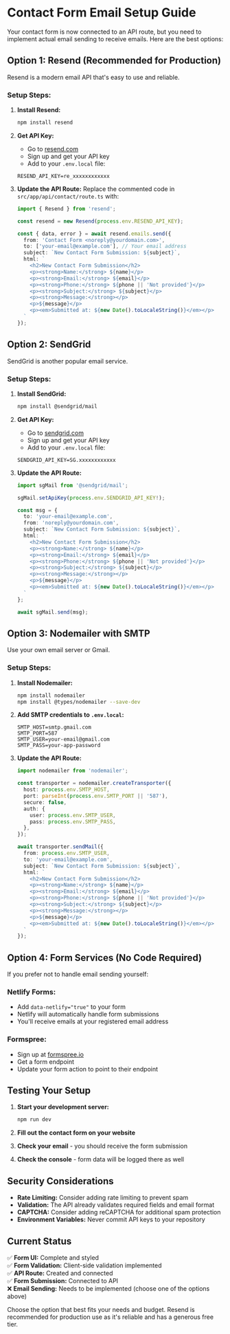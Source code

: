 # Contact Form Email Setup Guide

Your contact form is now connected to an API route, but you need to implement actual email sending to receive emails. Here are the best options:

## Option 1: Resend (Recommended for Production)

Resend is a modern email API that's easy to use and reliable.

### Setup Steps:

1. **Install Resend:**
   ```bash
   npm install resend
   ```

2. **Get API Key:**
   - Go to [resend.com](https://resend.com)
   - Sign up and get your API key
   - Add to your `.env.local` file:
   ```
   RESEND_API_KEY=re_xxxxxxxxxxxx
   ```

3. **Update the API Route:**
   Replace the commented code in `src/app/api/contact/route.ts` with:
   ```typescript
   import { Resend } from 'resend';
   
   const resend = new Resend(process.env.RESEND_API_KEY);
   
   const { data, error } = await resend.emails.send({
     from: 'Contact Form <noreply@yourdomain.com>',
     to: ['your-email@example.com'], // Your email address
     subject: `New Contact Form Submission: ${subject}`,
     html: `
       <h2>New Contact Form Submission</h2>
       <p><strong>Name:</strong> ${name}</p>
       <p><strong>Email:</strong> ${email}</p>
       <p><strong>Phone:</strong> ${phone || 'Not provided'}</p>
       <p><strong>Subject:</strong> ${subject}</p>
       <p><strong>Message:</strong></p>
       <p>${message}</p>
       <p><em>Submitted at: ${new Date().toLocaleString()}</em></p>
     `
   });
   ```

## Option 2: SendGrid

SendGrid is another popular email service.

### Setup Steps:

1. **Install SendGrid:**
   ```bash
   npm install @sendgrid/mail
   ```

2. **Get API Key:**
   - Go to [sendgrid.com](https://sendgrid.com)
   - Sign up and get your API key
   - Add to your `.env.local` file:
   ```
   SENDGRID_API_KEY=SG.xxxxxxxxxxxx
   ```

3. **Update the API Route:**
   ```typescript
   import sgMail from '@sendgrid/mail';
   
   sgMail.setApiKey(process.env.SENDGRID_API_KEY!);
   
   const msg = {
     to: 'your-email@example.com',
     from: 'noreply@yourdomain.com',
     subject: `New Contact Form Submission: ${subject}`,
     html: `
       <h2>New Contact Form Submission</h2>
       <p><strong>Name:</strong> ${name}</p>
       <p><strong>Email:</strong> ${email}</p>
       <p><strong>Phone:</strong> ${phone || 'Not provided'}</p>
       <p><strong>Subject:</strong> ${subject}</p>
       <p><strong>Message:</strong></p>
       <p>${message}</p>
       <p><em>Submitted at: ${new Date().toLocaleString()}</em></p>
     `
   };
   
   await sgMail.send(msg);
   ```

## Option 3: Nodemailer with SMTP

Use your own email server or Gmail.

### Setup Steps:

1. **Install Nodemailer:**
   ```bash
   npm install nodemailer
   npm install @types/nodemailer --save-dev
   ```

2. **Add SMTP credentials to `.env.local`:**
   ```
   SMTP_HOST=smtp.gmail.com
   SMTP_PORT=587
   SMTP_USER=your-email@gmail.com
   SMTP_PASS=your-app-password
   ```

3. **Update the API Route:**
   ```typescript
   import nodemailer from 'nodemailer';
   
   const transporter = nodemailer.createTransporter({
     host: process.env.SMTP_HOST,
     port: parseInt(process.env.SMTP_PORT || '587'),
     secure: false,
     auth: {
       user: process.env.SMTP_USER,
       pass: process.env.SMTP_PASS,
     },
   });
   
   await transporter.sendMail({
     from: process.env.SMTP_USER,
     to: 'your-email@example.com',
     subject: `New Contact Form Submission: ${subject}`,
     html: `
       <h2>New Contact Form Submission</h2>
       <p><strong>Name:</strong> ${name}</p>
       <p><strong>Email:</strong> ${email}</p>
       <p><strong>Phone:</strong> ${phone || 'Not provided'}</p>
       <p><strong>Subject:</strong> ${subject}</p>
       <p><strong>Message:</strong></p>
       <p>${message}</p>
       <p><em>Submitted at: ${new Date().toLocaleString()}</em></p>
     `
   });
   ```

## Option 4: Form Services (No Code Required)

If you prefer not to handle email sending yourself:

### Netlify Forms:
- Add `data-netlify="true"` to your form
- Netlify will automatically handle form submissions
- You'll receive emails at your registered email address

### Formspree:
- Sign up at [formspree.io](https://formspree.io)
- Get a form endpoint
- Update your form action to point to their endpoint

## Testing Your Setup

1. **Start your development server:**
   ```bash
   npm run dev
   ```

2. **Fill out the contact form on your website**

3. **Check your email** - you should receive the form submission

4. **Check the console** - form data will be logged there as well

## Security Considerations

- **Rate Limiting:** Consider adding rate limiting to prevent spam
- **Validation:** The API already validates required fields and email format
- **CAPTCHA:** Consider adding reCAPTCHA for additional spam protection
- **Environment Variables:** Never commit API keys to your repository

## Current Status

✅ **Form UI:** Complete and styled  
✅ **Form Validation:** Client-side validation implemented  
✅ **API Route:** Created and connected  
✅ **Form Submission:** Connected to API  
❌ **Email Sending:** Needs to be implemented (choose one of the options above)

Choose the option that best fits your needs and budget. Resend is recommended for production use as it's reliable and has a generous free tier.
